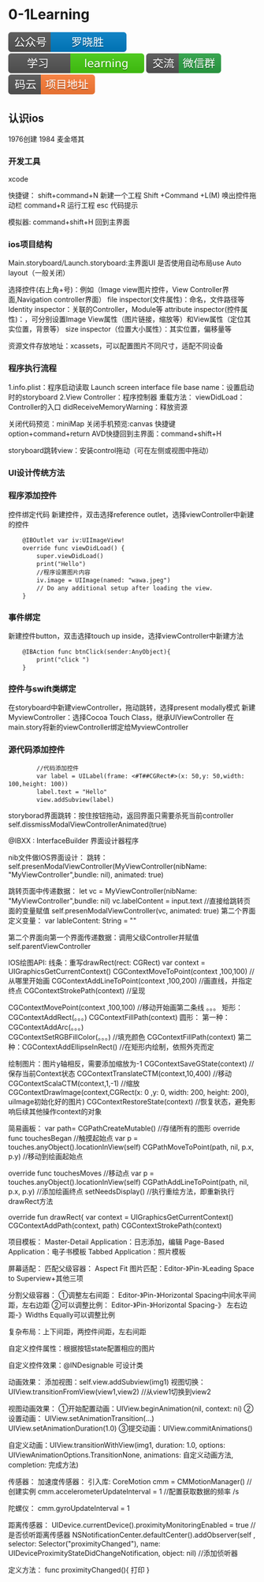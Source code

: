 # 0-1Learning

![alt text](../../static/common/svg/luoxiaosheng.svg "公众号")
![alt text](../../static/common/svg/luoxiaosheng_learning.svg "学习")
![alt text](../../static/common/svg/luoxiaosheng_wechat.svg "微信")
![alt text](../../static/common/svg/luoxiaosheng_gitee.svg "码云")


## 认识ios

1976创建
1984 麦金塔其

### 开发工具
xcode

快捷键：
shift+command+N 新建一个工程
Shift +Command +L(M)	唤出控件拖动栏
command+R 运行工程
esc 代码提示

模拟器:
command+shift+H 回到主界面

### ios项目结构
Main.storyboard/Launch.storyboard:主界面UI
是否使用自动布局use Auto layout（一般关闭）

选择控件(右上角+号)：例如（Image view图片控件，View Controller界面,Navigation controller界面）
file inspector(文件属性)：命名，文件路径等
Identity inspector：关联的Controller，Module等
attribute inspector(控件属性)：，可分别设置Image View属性（图片链接，缩放等）和View属性（定位其实位置，背景等）
size inspector（位置大小属性）：其实位置，偏移量等

资源文件存放地址：xcassets，可以配置图片不同尺寸，适配不同设备

### 程序执行流程
1.info.plist：程序启动读取
Launch screen interface file base name：设置启动时的storyboard
2.View Controller：程序控制器
重载方法：
viewDidLoad：Controller的入口
didReceiveMemoryWarning：释放资源


关闭代码预览：miniMap
关闭手机预览:canvas 快捷键option+command+return
AVD快捷回到主界面：command+shift+H

storyboard跳转view：安装control拖动（可在左侧或视图中拖动）


### UI设计传统方法

### 程序添加控件
控件绑定代码
新建控件，双击选择reference outlet，选择viewController中新建的控件
````
    @IBOutlet var iv:UIImageView!
    override func viewDidLoad() {
        super.viewDidLoad()
        print("Hello")
        //程序设置图片内容
        iv.image = UIImage(named: "wawa.jpeg")
        // Do any additional setup after loading the view.
    }
````

### 事件绑定
新建控件button，双击选择touch up inside，选择viewController中新建方法

````
    @IBAction func btnClick(sender:AnyObject){
        print("click ")
    }
````

### 控件与swift类绑定
在storyboard中新建viewController，拖动跳转，选择present modally模式
新建MyviewController：选择Cocoa Touch Class，继承UIViewController
在main.story将新的viewController绑定给MyviewController

### 源代码添加控件

````
        //代码添加控件
        var label = UILabel(frame: <#T##CGRect#>(x: 50,y: 50,width: 100,height: 100))
        label.text = "Hello"
        view.addSubview(label)
````


storyborad界面跳转：按住按钮拖动，返回界面只需要杀死当前controller
self.dissmissModalViewControllerAnimated(true)

@IBXX : InterfaceBuilder 界面设计器程序

nib文件做IOS界面设计：
跳转：self.presenModalViewController(MyViewController(nibName: "MyViewController",bundle: nil), animated: true)

跳转页面中传递数据：
let vc = MyViewController(nibName: "MyViewController",bundle: nil)
vc.labelContent = input.text	//直接给跳转页面的变量赋值
self.presenModalViewController(vc, animated: true)
第二个界面定义变量：
var lableContent: String = ""

第二个界面向第一个界面传递数据：调用父级Controller并赋值
self.parentViewController

IOS绘图API:
线条：重写drawRect(rect: CGRect)
var context = UIGraphicsGetCurrentContext()
CGContextMoveToPoint(context ,100,100)		//从哪里开始画
CGContextAddLineToPoint(context ,100,200)	//画直线，并指定终点
CGContextStrokePath(context)			//呈现

CGContextMovePoint(context ,100,100)		//移动开始画第二条线
。。。
矩形：
CGContextAddRect(。。。)
CGContextFillPath(context)
圆形：
第一种：CGContextAddArc(。。。)	
CGContextSetRGBFillColor(。。。)	//填充颜色
CGContextFillPath(context)
第二种：CGContextAddEllipseInRect()	//在矩形内绘制，依照外壳而定

绘制图片：图片y轴相反，需要添加缩放为-1
CGContextSaveGState(context)		//保存当前Context状态
CGContextTranslateCTM(context,10,400)	//移动
CGContextScalaCTM(context,1,-1)	//缩放
CGContextDrawImage(context,CGRect(x: 0 ,y: 0, width: 200, height: 200), uiImage初始化好的图片)
CGContextRestoreState(context)	//恢复状态，避免影响后续其他操作context的对象	

简易画板：
var path= CGPathCreateMutable()	//存储所有的图形
override func touchesBegan	//触摸起始点
var p = touches.anyObject().locationInView(self)
CGPathMoveToPoint(path, nil, p.x, p.y)	//移动到绘画起始点

override func touchesMoves	//移动点
var p = touches.anyObject().locationInView(self)
CGPathAddLineToPoint(path, nil, p.x, p.y)	//添加绘画终点
setNeedsDisplay()		//执行重绘方法，即重新执行drawRect方法

override fun drawRect{
var context = UIGraphicsGetCurrentContext()
CGContextAddPath(context, path)
CGContextStrokePath(context)


项目模板：
Master-Detail Application：日志添加，编辑
Page-Based Application：电子书模板
Tabbed Application：照片模板

屏幕适配：
匹配父级容器：
Aspect Fit 
图片匹配：Editor-》Pin-》Leading Space to Superview+其他三项

分割父级容器：
①调整左右间距：
Editor-》Pin-》Horizontal Spacing中间水平间距，左右边距
②可以调整比例：
Editor-》Pin-》Horizontal Spacing-》 左右边距-》Widths Equally可以调整比例

复杂布局：上下间距，两控件间距，左右间距

自定义控件属性：根据按钮state配置相应的图片

自定义控件效果：@INDesignable 可设计类

动画效果：
添加视图：self.view.addSubview(img1)
视图切换：UIView.transitionFromView(view1,view2)	//从view1切换到view2

视图动画效果：
①开始配置动画：UIView.beginAnimation(nil, context: ni)
②设置动画：
UIView.setAnimationTransition(...)
UIView.setAnimationDuration(1.0)
③提交动画：UIView.commitAnimations()

自定义动画：UIView.transitionWithView(img1, duration: 1.0, 
options: UIViewAnimationOptions.TransitionNone, animations: 自定义动画方法, completion: 完成方法)

传感器：
加速度传感器：
引入库: CoreMotion
cmm = CMMotionManager()	//创建实例
cmm.accelerometerUpdateInterval = 1	//配置获取数据的频率 /s

陀螺仪：
cmm.gyroUpdateInterval = 1

距离传感器：
UIDevice.currentDevice().proximityMonitoringEnabled = true //是否侦听距离传感器
NSNotificationCenter.defaultCenter().addObserver(self
, selector: Selector("proximityChanged"), name: UIDeviceProximityStateDidChangeNotification, object: nil)	//添加侦听器

定义方法：
func proximityChanged(){
	打印
}


